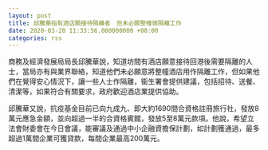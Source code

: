 ```yaml
---
layout: post
title: 邱騰華指有酒店願接待隔離者　但未必願整幢做隔離工作
date: 2020-03-20 11:33:56.000000000 +08:00
categories: rss
---
```


商務及經濟發展局局長邱騰華說，知道坊間有酒店願意接待回港後需要隔離的人士，當局亦有與業界聯絡，知道他們未必願意將整幢酒店用作隔離工作，但如果他們在覺得安心情況下，讓一些人士作隔離，衞生署會提供建議，包括招待、送餐、清潔等，如果符合有關要求，政府歡迎酒店業提供協助。

邱騰華又說，抗疫基金目前已向九成九、即大約1690間合資格註冊旅行社，發放8萬元應急金額，並向超過一半的合資格賓館，發放5至8萬元款項。他說，希望立法會財委會在今日會議，能審議及通過中小企融資擔保計劃，如計劃獲通過，最多超過1萬間企業可獲貸款，每間企業最高200萬元。
